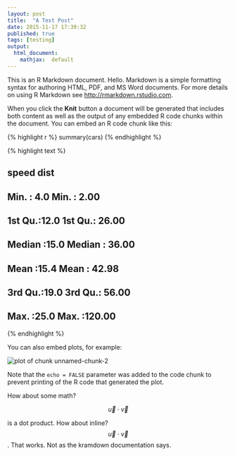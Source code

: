```yaml
---
layout: post
title:  "A Test Post"
date: 2015-11-17 17:39:32
published: true
tags: [testing]
output:
  html_document:
    mathjax:  default
---
```


This is an R Markdown document. Hello. Markdown is a simple formatting syntax for authoring HTML, PDF, and MS Word documents. For more details on using R Markdown see <http://rmarkdown.rstudio.com>.

When you click the **Knit** button a document will be generated that includes both content as well as the output of any embedded R code chunks within the document. You can embed an R code chunk like this:


{% highlight r %}
summary(cars)
{% endhighlight %}



{% highlight text %}
##      speed           dist       
##  Min.   : 4.0   Min.   :  2.00  
##  1st Qu.:12.0   1st Qu.: 26.00  
##  Median :15.0   Median : 36.00  
##  Mean   :15.4   Mean   : 42.98  
##  3rd Qu.:19.0   3rd Qu.: 56.00  
##  Max.   :25.0   Max.   :120.00
{% endhighlight %}

You can also embed plots, for example:

![plot of chunk unnamed-chunk-2](/knitr-jekyll/figure/source/2015-11-16-a-test-post/unnamed-chunk-2-1.png) 

Note that the `echo = FALSE` parameter was added to the code chunk to prevent printing of the R code that generated the plot.

How about some math?

$$
\vec{u} \cdot \vec{v}
$$

is a dot product.  How about inline?  $$ \vec{u} \cdot \vec{v} $$.  That works.  Not as the kramdown documentation says.
